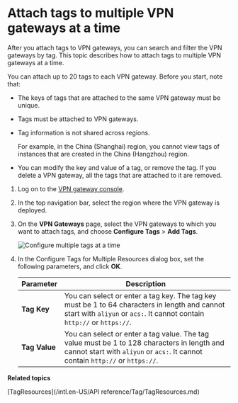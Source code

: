 # Attach tags to multiple VPN gateways at a time

After you attach tags to VPN gateways, you can search and filter the VPN gateways by tag. This topic describes how to attach tags to multiple VPN gateways at a time.

You can attach up to 20 tags to each VPN gateway. Before you start, note that:

-   The keys of tags that are attached to the same VPN gateway must be unique.
-   Tags must be attached to VPN gateways.
-   Tag information is not shared across regions.

    For example, in the China \(Shanghai\) region, you cannot view tags of instances that are created in the China \(Hangzhou\) region.

-   You can modify the key and value of a tag, or remove the tag. If you delete a VPN gateway, all the tags that are attached to it are removed.

1.  Log on to the [VPN gateway console](https://vpc.console.aliyun.com/vpn).

2.  In the top navigation bar, select the region where the VPN gateway is deployed.

3.  On the **VPN Gateways** page, select the VPN gateways to which you want to attach tags, and choose **Configure Tags** \> **Add Tags**.

    ![Configure multiple tags at a time](https://static-aliyun-doc.oss-cn-hangzhou.aliyuncs.com/assets/img/en-US/1834700061/p147455.png)

4.  In the Configure Tags for Multiple Resources dialog box, set the following parameters, and click **OK**.

    |Parameter|Description|
    |---------|-----------|
    |**Tag Key**|You can select or enter a tag key. The tag key must be 1 to 64 characters in length and cannot start with `aliyun` or `acs:`. It cannot contain `http://` or `https://`. |
    |**Tag Value**|You can select or enter a tag value. The tag value must be 1 to 128 characters in length and cannot start with `aliyun` or `acs:`. It cannot contain `http://` or `https://`. |


**Related topics**  


[TagResources](/intl.en-US/API reference/Tag/TagResources.md)

